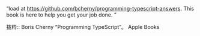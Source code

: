 “load at https://github.com/bcherny/programming-typescript-answers.
This book is here to help you get your job done. ”

抜粋:: Boris Cherny  “Programming TypeScript”。 Apple Books  
